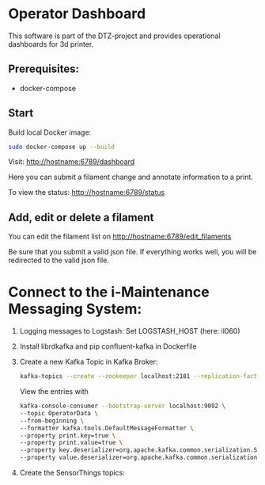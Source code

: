 # Operator Dashboard

This software is part of the DTZ-project and provides operational dashboards for 3d printer. 

## Prerequisites:

* docker-compose


## Start

Build local Docker image:
```bash
sudo docker-compose up --build
```

Visit:
[http://hostname:6789/dashboard](http://hostname:6789/dashboard)

Here you can submit a filament change and annotate
 information to a print.


To view the status:
[http://hostname:6789/status](http://hostname:6789/status)



## Add, edit or delete a filament

You can edit the filament list on
[http://hostname:6789/edit_filaments](http://hostname:6789/edit_filaments)

Be sure that you submit a valid json file.
If everything works well, you will be redirected to the valid json file.


# Connect to the i-Maintenance Messaging System:

1)  Logging messages to Logstash:
    Set LOGSTASH_HOST (here: il060)

2) Install librdkafka and pip confluent-kafka in Dockerfile

3)  Create a new Kafka Topic in Kafka Broker:
    ```bash
    kafka-topics --create --zookeeper localhost:2181 --replication-factor 3 --partitions 3 --topic OperatorData
    ```

    View the entries with
    ```bash
    kafka-console-consumer --bootstrap-server localhost:9092 \
    --topic OperatorData \
    --from-beginning \
    --formatter kafka.tools.DefaultMessageFormatter \
    --property print.key=true \
    --property print.value=true \
    --property key.deserializer=org.apache.kafka.common.serialization.StringDeserializer \
    --property value.deserializer=org.apache.kafka.common.serialization.StringDeserializer
    ```

4) Create the SensorThings topics:

